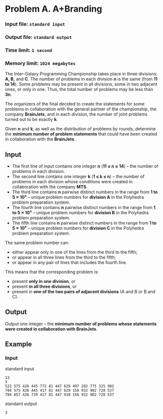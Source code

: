 # Problem A. A+Branding

### Input file: `standard input`
### Output file: `standard output`
### Time limit: `1 second`
### Memory limit: `1024 megabytes`

The Inter-Galaxy Programming Championship takes place in three divisions: **A, B,** and **C**. The number of problems in each division **n** is the same (from **11 to 14**). Some problems may be present in all divisions, some in two adjacent ones, or only in one. Thus, the total number of problems may be less than **3n**.

The organizers of the final decided to create the statements for some problems in collaboration with the general partner of the championship, the company **BrainJets**, and in each division, the number of joint problems turned out to be exactly **k**.

Given **n** and **k**, as well as the distribution of problems by rounds, determine the **minimum number of problem statements** that could have been created in collaboration with the **BrainJets**.

## Input

- The first line of input contains one integer **n** (**11 ≤ n ≤ 14**) – the number of problems in each division.
- The second line contains one integer **k** (**1 ≤ k ≤ n**) – the number of problems in each division whose conditions were created in collaboration with the company **MTS**.
- The third line contains **n** pairwise distinct numbers in the range from **1 to 5 × 10⁵** – unique problem numbers for **division A** in the Polyhedra problem preparation system.
- The fourth line contains **n** pairwise distinct numbers in the range from **1 to 5 × 10⁵** – unique problem numbers for **division B** in the Polyhedra problem preparation system.
- The fifth line contains **n** pairwise distinct numbers in the range from **1 to 5 × 10⁵** – unique problem numbers for **division C** in the Polyhedra problem preparation system.

The same problem number can:

- either appear only in one of the lines from the third to the fifth;
- or appear in all three lines from the third to the fifth;
- or appear in any pair of lines that includes the fourth line.

This means that the corresponding problem is:
- present **only in one division**, or
- present **in all three divisions**, or
- present in **one of the two pairs of adjacent divisions** (A and B or B and C).

## Output

Output one integer – the **minimum number of problems whose statements were created in collaboration with BrainJets**.

## Example

### **Input**

standard input
```
13
3
522 575 426 445 772 81 447 629 497 202 775 325 982
784 575 426 445 417 81 447 629 156 932 902 728 537
784 857 426 739 417 81 447 918 156 932 902 728 537
```

standard output
```
3
```